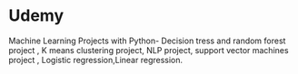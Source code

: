# Udemy
Machine Learning Projects with Python- Decision tress and random forest project , K means clustering project, NLP project, support vector machines project , Logistic regression,Linear regression.
